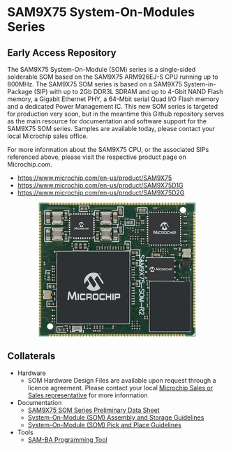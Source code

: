 # SAM9X75 System-On-Modules Series
## Early Access Repository

The SAM9X75 System-On-Module (SOM) series is a single-sided solderable SOM based on the SAM9X75 ARM926EJ-S CPU running up to 800MHz.  The SAM9X75 SOM series is based on a SAM9X75 System-in-Package (SIP) with up to 2Gb DDR3L SDRAM and up to 4-Gbit NAND Flash memory, a Gigabit Ethernet PHY, a 64-Mbit serial Quad I/O Flash memory and a dedicated Power Management IC.   This new SOM series is targeted for production very soon, but in the meantime this Github repository serves as the main resource for documentation and software support for the SAM9X75 SOM series.  Samples are available today, please contact your local Microchip sales office. 

For more information about the SAM9X75 CPU, or the associated SIPs referenced above, please visit the respective product page on Microchip.com.
* https://www.microchip.com/en-us/product/SAM9X75
* https://www.microchip.com/en-us/product/SAM9X75D1G
* https://www.microchip.com/en-us/product/SAM9X75D2G

<p align="center"><img src="SAM9X75D2GN4-I-M4B.jpg" /></p>

## Collaterals
* Hardware
  * SOM Hardware Design Files are available upon request through a licence agreement. Please contact your local [Microchip Sales or Sales representative](https://www.microchip.com/en-us/about/global-sales-and-distribution) for more information
* Documentation
  * [SAM9X75 SOM Series Preliminary Data Sheet](Documentation/)
  * [System-On-Module (SOM) Assembly and Storage Guidelines](https://ww1.microchip.com/downloads/aemDocuments/documents/MPU32/ApplicationNotes/ApplicationNotes/System-On-Module-SOM-Assembly-and-Storage-Guidelines-DS00005249.pdf)
  * [System-On-Module (SOM) Pick and Place Guidelines](https://ww1.microchip.com/downloads/aemDocuments/documents/MPU32/ApplicationNotes/ApplicationNotes/System-On-Module-%28SOM%29-Pick-and-Place-Guidelines-ds00004878.pdf)
* Tools
  * [SAM-BA Programming Tool]([Tools/SAM-BA](https://github.com/atmelcorp/sam-ba/releases/tag/v3.8.1))
  
